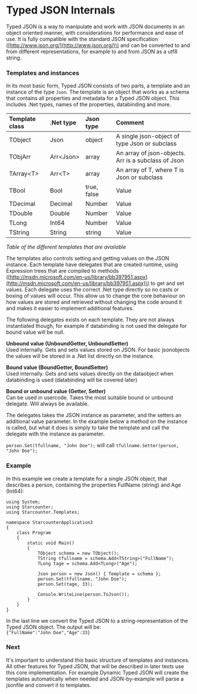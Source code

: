 # Typed JSON Internals

Typed JSON is a way to manipulate and work with JSON documents in an object oriented manner, with considerations for performance and ease of use. It is fully compatible with the standard JSON specification \([http://www.json.org/](http://www.json.org/)\) and can be converted to and from different representations, for example to and from JSON as a utf8 string.

### Templates and instances

In its most basic form, Typed JSON consists of two parts, a template and an instance of the type `Json`. The template is an object that works as a schema that contains all properties and metadata for a Typed JSON object. This includes .Net types, names of the properties, databinding and more.



| Template class | .Net type | Json type | Comment |
| :--- | :--- | :--- | :--- |
| TObject | Json | object | A single json-object of type Json or subclass |
| TObjArr | Arr&lt;Json&gt; | array | An array of json-objects. Arr is a subclass of Json |
| TArray&lt;T&gt; | Arr&lt;T&gt; | array | An array of T, where T is Json or subclass |
| TBool | Bool | true, false | Value |
| TDecimal | Decimal | Number | Value |
| TDouble | Double | Number | Value |
| TLong | Int64 | Number | Value |
| TString | String | string | Value |

_Table of the different templates that are available_

The templates also controls setting and getting values on the JSON instance. Each template have delegates that are created runtime, using Expression trees that are compiled to methods \([http://msdn.microsoft.com/en-us/library/bb397951.aspx](http://msdn.microsoft.com/en-us/library/bb397951.aspx)\) to get and set values. Each delegate uses the correct .Net type directly so no casts or boxing of values will occur. This allow us to change the core behaviour on how values are stored and retrieved without changing the code around it and makes it easier to implement additional features.

The following delegates exists on each template. They are not always instantiated though, for example if databinding is not used the delegate for bound value will be null.

**Unbound value \(UnboundGetter, UnboundSetter\)**  
Used internally. Gets and sets values stored on JSON. For basic jsonobjects the values will be stored in a .Net list directly on the instance.

**Bound value \(BoundGetter, BoundSetter\)**  
Used internally. Gets and sets values directly on the dataobject when databinding is used \(databinding will be covered later\)

**Bound or unbound value \(Getter, Setter\)**  
Can be used in usercode. Takes the most suitable bound or unbound delegate. Will always be available.

The delegates takes the JSON instance as parameter, and the setters an additional value parameter. In the example below a method on the instance is called, but what it does is simply to take the template and call the delegate with the instance as parameter.

`person.Set(tfullname, "John Doe");` will call `tfullname.Setter(person, "John Doe");`



### Example

In this example we create a template for a single JSON object, that describes a person, containing the properties FullName \(string\) and Age \(Int64\):

```
using System;
using Starcounter;
using Starcounter.Templates;

namespace StarcounterApplication3
{
    class Program
    {
        static void Main()
        {
            TObject schema = new TObject();
            TString tfullname = schema.Add<TString>("FullName");
            TLong tage = schema.Add<TLong>("Age");

            Json person = new Json() { Template = schema };
            person.Set(tfullname, "John Doe");
            person.Set(tage, 33);

            Console.WriteLine(person.ToJson());
        }
    }
}
```

In the last line we convert the Typed JSON to a string-representation of the Typed JSON object. The output will be:  
`{"FullName":"John Doe","Age":33}`

### Next

It's important to understand this basic structure of templates and instances. All other features for Typed JSON, that will be described in later texts use this core implementation. For example Dynamic Typed JSON will create the templates automatically when needed and JSON-by-example will parse a jsonfile and convert it to templates.

